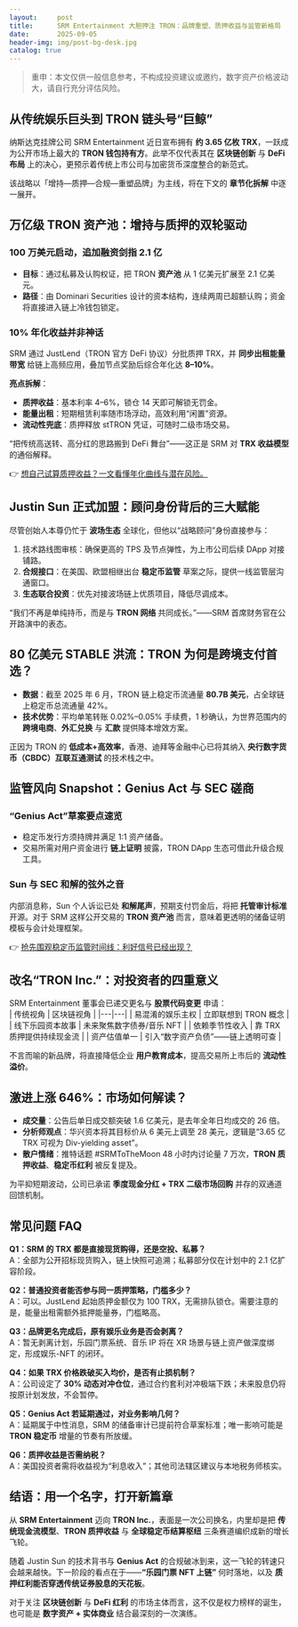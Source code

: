 ```yaml
---
layout:     post
title:      SRM Entertainment 大胆押注 TRON：品牌重塑、质押收益与监管新格局
date:       2025-09-05
header-img: img/post-bg-desk.jpg
catalog: true
---
```


> 重申：本文仅供一般信息参考，不构成投资建议或邀约，数字资产价格波动大，请自行充分评估风险。

## 从传统娱乐巨头到 TRON 链头号“巨鲸”  
纳斯达克挂牌公司 SRM Entertainment 近日宣布拥有 **约 3.65 亿枚 TRX**，一跃成为公开市场上最大的 **TRON 钱包持有方**。此举不仅代表其在 **区块链创新** 与 **DeFi 布局** 上的决心，更预示着传统上市公司与加密货币深度整合的新范式。

该战略以「增持—质押—合规—重塑品牌」为主线，将在下文的 **章节化拆解** 中逐一展开。  

## 万亿级 TRON 资产池：增持与质押的双轮驱动  
### 100 万美元启动，追加融资剑指 2.1 亿  
- **目标**：通过私募及认购权证，把 TRON **资产池** 从 1 亿美元扩展至 2.1 亿美元。  
- **路径**：由 Dominari Securities 设计的资本结构，连续两周已超额认购；资金将直接进入链上冷钱包锁定。  

### 10% 年化收益并非神话  
SRM 通过 JustLend（TRON 官方 DeFi 协议）分批质押 TRX，并 **同步出租能量带宽** 给链上高频应用，叠加节点奖励后综合年化达 **8–10%**。  

**亮点拆解**：  
- **质押收益**：基本利率 4–6%，锁仓 14 天即可解锁无罚金。  
- **能量出租**：短期租赁利率随市场浮动，高效利用“闲置”资源。  
- **流动性兜底**：质押释放 stTRON 凭证，可随时二级市场交易。  

“把传统高送转、高分红的思路搬到 DeFi 舞台”——这正是 SRM 对 **TRX 收益模型** 的通俗解释。

👉 [想自己试算质押收益？一文看懂年化曲线与潜在风险。](https://okxdog.com/)

## Justin Sun 正式加盟：顾问身份背后的三大赋能  
尽管创始人本尊仍忙于 **波场生态** 全球化，但他以“战略顾问”身份直接参与：  
1. 技术路线图审核：确保更高的 TPS 及节点弹性，为上市公司后续 DApp 对接铺路。  
2. **合规接口**：在美国、欧盟相继出台 **稳定币监管** 草案之际，提供一线监管层沟通窗口。  
3. **生态联合投资**：优先对接波场链上优质项目，降低尽调成本。  

“我们不再是单纯持币，而是与 **TRON 网络** 共同成长。”——SRM 首席财务官在公开路演中的表态。

## 80 亿美元 STABLE 洪流：TRON 为何是跨境支付首选？  
- **数据**：截至 2025 年 6 月，TRON 链上稳定币流通量 **80.7B 美元**，占全球链上稳定币总流通量 42%。  
- **技术优势**：平均单笔转账 0.02%–0.05% 手续费，1 秒确认，为世界范围内的 **跨境电商**、**外汇兑换** 与 **汇款** 提供降本增效方案。  

正因为 TRON 的 **低成本+高效率**，香港、迪拜等金融中心已将其纳入 **央行数字货币（CBDC）互联互通测试** 的技术栈之中。

## 监管风向 Snapshot：Genius Act 与 SEC 磋商  
### “Genius Act”草案要点速览  
- 稳定币发行方须持牌并满足 1:1 资产储备。  
- 交易所需对用户资金进行 **链上证明** 披露，TRON DApp 生态可借此升级合规工具。  

### Sun 与 SEC 和解的弦外之音  
内部消息称，Sun 个人诉讼已处 **和解尾声**，预期支付罚金后，将把 **托管审计标准** 开源。对于 SRM 这样公开交易的 **TRON 资产池** 而言，意味着更透明的储备证明模板与会计处理框架。

👉 [抢先围观稳定币监管时间线：利好信号已经出现？](https://okxdog.com/)

## 改名“TRON Inc.”：对投资者的四重意义  
SRM Entertainment 董事会已递交更名与 **股票代码变更** 申请：  
| 传统视角 | 区块链视角 |
|---|---|
| 易混淆的娱乐主权 | 立即联想到 TRON 概念 |
| 线下乐园资本故事 | 未来聚焦数字债券/音乐 NFT |
| 依赖季节性收入 | 靠 TRX 质押提供持续现金流 |
| 资产估值单一 | 引入“数字资产负债”——链上透明可查 |

不言而喻的新品牌，将直接降低企业 **用户教育成本**，提高交易所上市后的 **流动性溢价**。

## 激进上涨 646%：市场如何解读？  
- **成交量**：公告后单日成交额突破 1.6 亿美元，是去年全年日均成交的 26 倍。  
- **分析师观点**：华兴资本将其目标价从 6 美元上调至 28 美元，逻辑是“3.65 亿 TRX 可视为 Div-yielding asset”。  
- **散户情绪**：推特话题 #SRMToTheMoon 48 小时内讨论量 7 万次，**TRON 质押收益**、**稳定币红利** 被反复提及。  

为平抑短期波动，公司已承诺 **季度现金分红 + TRX 二级市场回购** 并存的双通道回馈机制。

## 常见问题 FAQ

**Q1：SRM 的 TRX 都是直接现货购得，还是空投、私募？**  
A：全部为公开招标现货购入，链上快照可追溯；私募部分仅在计划中的 2.1 亿扩容阶段。  

**Q2：普通投资者能否参与同一质押策略，门槛多少？**  
A：可以。JustLend 起始质押金额仅为 100 TRX，无需排队锁仓。需要注意的是，能量出租需额外抵押能量券，门槛略高。  

**Q3：品牌更名完成后，原有娱乐业务是否会剥离？**  
A：暂无剥离计划，乐园门票系统、音乐 IP 将在 XR 场景与链上资产做深度绑定，形成娱乐-NFT 的闭环。  

**Q4：如果 TRX 价格跌破买入均价，是否有止损机制？**  
A：公司设定了 **30% 动态对冲仓位**，通过合约套利对冲极端下跌；未来股息仍将按原计划发放，不会暂停。  

**Q5：Genius Act 若延期通过，对业务影响几何？**  
A：延期属于中性消息，SRM 的储备审计已提前符合草案标准；唯一影响可能是 **TRON 稳定币** 增量的节奏有所放缓。  

**Q6：质押收益是否需纳税？**  
A：美国投资者需将收益视为“利息收入”；其他司法辖区建议与本地税务师核实。  

## 结语：用一个名字，打开新篇章  
从 **SRM Entertainment** 迈向 **TRON Inc.**，表面是一次公司换名，内里却是把 **传统现金流模型**、**TRON 质押收益** 与 **全球稳定币结算枢纽** 三条赛道编织成新的增长飞轮。  

随着 Justin Sun 的技术背书与 **Genius Act** 的合规破冰到来，这一飞轮的转速只会越来越快。下一阶段的看点在于——**“乐园门票 NFT 上链”** 何时落地，以及 **质押红利能否穿透传统证券股息的天花板**。  

对于关注 **区块链创新** 与 **DeFi 红利** 的市场主体而言，这不仅是权力榜样的诞生，也可能是 **数字资产 + 实体商业** 结合最深刻的一次演练。